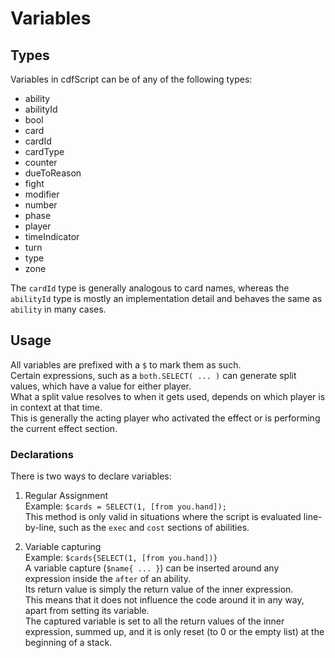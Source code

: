 # Variables

## Types

Variables in cdfScript can be of any of the following types:
- ability
- abilityId
- bool
- card
- cardId
- cardType
- counter
- dueToReason
- fight
- modifier
- number
- phase
- player
- timeIndicator
- turn
- type
- zone

The `cardId` type is generally analogous to card names, whereas the `abilityId` type is mostly an implementation detail and behaves the same as `ability` in many cases.

## Usage

All variables are prefixed with a `$` to mark them as such.  
Certain expressions, such as a `both.SELECT( ... )` can generate split values, which have a value for either player.  
What a split value resolves to when it gets used, depends on which player is in context at that time.  
This is generally the acting player who activated the effect or is performing the current effect section.

### Declarations

There is two ways to declare variables:

1. Regular Assignment  
Example: `$cards = SELECT(1, [from you.hand]);`  
This method is only valid in situations where the script is evaluated line-by-line, such as the `exec` and `cost` sections of abilities.

2. Variable capturing  
Example: `$cards{SELECT(1, [from you.hand])}`  
A variable capture (`$name{ ... }`) can be inserted around any expression inside the `after` of an ability.  
Its return value is simply the return value of the inner expression.  
This means that it does not influence the code around it in any way, apart from setting its variable.  
The captured variable is set to all the return values of the inner expression, summed up, and it is only reset (to 0 or the empty list) at the beginning of a stack.

